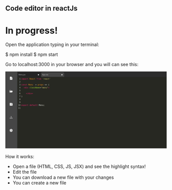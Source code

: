 
## Code editor in reactJs

# In progress!


Open the application typing in your terminal:

$ npm install
$ npm start

Go to localhost:3000 in your browser and you will can see this:

![Screenshot](/screenshot.png)



How it works:

- Open a file (HTML, CSS, JS, JSX) and see the highlight syntax!
- Edit the file
- You can download a new file with your changes
- You can create a new file








